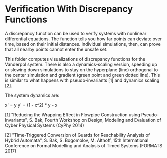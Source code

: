 # Verification With Discrepancy Functions

A discrepancy function can be used to verify systems with nonlinear differential equations. The function tells you how far points can deviate over time, based on their initial distances. Individual simulations, then, can prove that all nearby points cannot enter the unsafe set.

This folder computes visualizations of discrepancy functions for the Vanderpol system. There is also a dynamics-scaling version, speeding up or slowing down simulations to stay on the hyperplane (line) orthogonal to the center simulation and gradient (green point and green dotted line). This is similar to what happens with pseudo-invariants [1] and dynamics scaling [2].

The system dynamics are:

x' = y
y' = (1 - x^2) * y - x

[1] "Reducing the Wrapping Effect in Flowpipe Construction using Pseudo-Invariants", S. Bak, Fourth Workshop on Design, Modeling and Evaluation of Cyber Physical Systems (CyPhy 2014)

[2] "Time-Triggered Conversion of Guards for Reachability Analysis of Hybrid Automata", S. Bak, S. Bogomolov, M. Althoff, 15th International Conference on Formal Modelling and Analysis of Timed Systems (FORMATS 2017)
